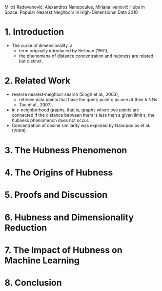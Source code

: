 Miloš Radovanović, Alexandros Nanopoulos, Mirjana Ivanović
Hubs in Space: Popular Nearest Neighbors in High-Dimensional Data
2010

# 1. Introduction

* The curse of dimensionality, a 
  * term originally introduced by Bellman (1961),
  * the phenomena of distance concentration and hubness are related, but
    distinct.

# 2. Related Work

* reverse nearest-neighbor search (Singh et al., 2003),
  * retrieve data points that have the query point q as one of their k NNs
  * Tao et al., 2007).
* in ε-neighborhood graphs, that is, graphs where two points are connected if
  the distance between them is less than a given limit ε, the hubness
  phenomenon does not occur.
* Concentration of cosine similarity was explored by Nanopoulos et al.  (2009).

# 3. The Hubness Phenomenon

# 4. The Origins of Hubness

# 5. Proofs and Discussion

# 6. Hubness and Dimensionality Reduction

# 7. The Impact of Hubness on Machine Learning

# 8. Conclusion 
